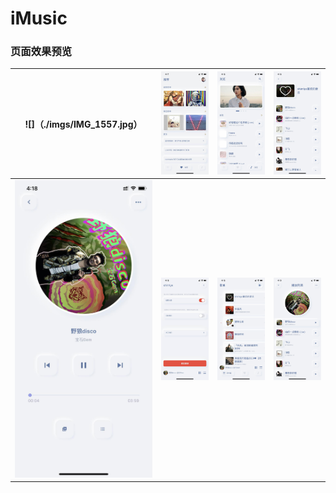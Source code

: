 # iMusic

### 页面效果预览

| ![]（./imgs/IMG_1557.jpg） | ![](./imgs/IMG_1558.jpg) | ![](./imgs/IMG_1559.jpg) | ![](./imgs/IMG_1560.jpg) |
| :-------------------------------: | :----------------------: | :----------------------: | :----------------------: |
|     ![](./imgs/IMG_1561.jpg)      | ![](./imgs/IMG_1562.jpg) | ![](./imgs/IMG_1563.jpg) | ![](./imgs/IMG_1564.jpg) |
